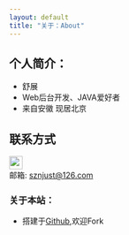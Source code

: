 ```yaml
---
layout: default
title: "关于：About"
---
```


## 个人简介：

* 舒展
* Web后台开发、JAVA爱好者
* 来自安徽 现居北京

## 联系方式

<p class="contact">
 
 <a href="https://github.com/zhansnjust" title="Github联系我"><img src="http://www.github.com/favicon.ico" width="24" height="24" style="display:inline-block;vertical-align:middle"></a><br/>
邮箱: sznjust@126.com 
</p>

### 关于本站：

* 搭建于[Github](https://github.com/zhansnjust/zhansnjust.github.io),欢迎Fork
